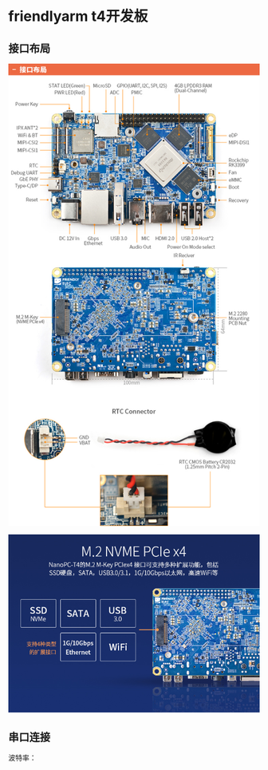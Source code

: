 # friendlyarm t4开发板

## 接口布局

![image-20220703233904195](rk3399-t4开发板.assets/image-20220703233904195.png)

![image-20220703233938972](rk3399-t4开发板.assets/image-20220703233938972.png)

## 串口连接

波特率：

